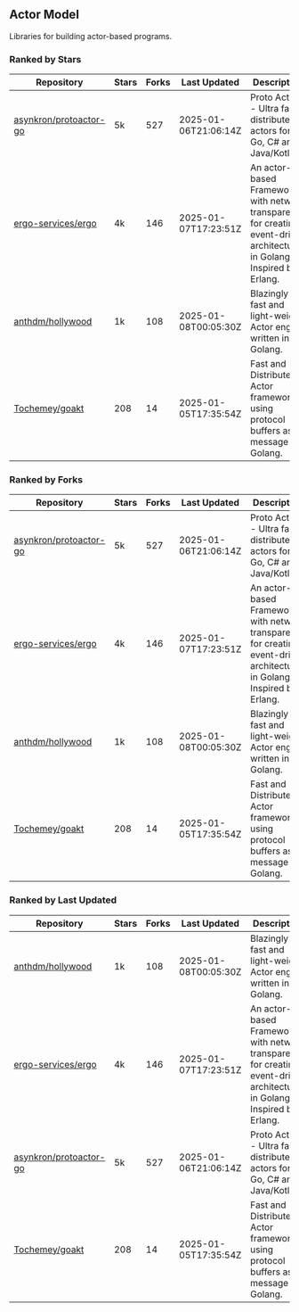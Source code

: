 ## Actor Model

Libraries for building actor-based programs.

### Ranked by Stars

| Repository | Stars | Forks | Last Updated | Description | 
|------------|-------|-------|--------------|-------------|
| [asynkron/protoactor-go](https://github.com/asynkron/protoactor-go) | 5k | 527 | 2025-01-06T21:06:14Z |  Proto Actor - Ultra fast distributed actors for Go, C# and Java/Kotlin. |
| [ergo-services/ergo](https://github.com/ergo-services/ergo) | 4k | 146 | 2025-01-07T17:23:51Z |  An actor-based Framework with network transparency for creating event-driven architecture in Golang. Inspired by Erlang. |
| [anthdm/hollywood](https://github.com/anthdm/hollywood) | 1k | 108 | 2025-01-08T00:05:30Z |  Blazingly fast and light-weight Actor engine written in Golang. |
| [Tochemey/goakt](https://github.com/Tochemey/goakt) | 208 | 14 | 2025-01-05T17:35:54Z |  Fast and Distributed Actor framework using protocol buffers as message for Golang. |

### Ranked by Forks

| Repository | Stars | Forks | Last Updated | Description | 
|------------|-------|-------|--------------|-------------|
| [asynkron/protoactor-go](https://github.com/asynkron/protoactor-go) | 5k | 527 | 2025-01-06T21:06:14Z |  Proto Actor - Ultra fast distributed actors for Go, C# and Java/Kotlin. |
| [ergo-services/ergo](https://github.com/ergo-services/ergo) | 4k | 146 | 2025-01-07T17:23:51Z |  An actor-based Framework with network transparency for creating event-driven architecture in Golang. Inspired by Erlang. |
| [anthdm/hollywood](https://github.com/anthdm/hollywood) | 1k | 108 | 2025-01-08T00:05:30Z |  Blazingly fast and light-weight Actor engine written in Golang. |
| [Tochemey/goakt](https://github.com/Tochemey/goakt) | 208 | 14 | 2025-01-05T17:35:54Z |  Fast and Distributed Actor framework using protocol buffers as message for Golang. |

### Ranked by Last Updated

| Repository | Stars | Forks | Last Updated | Description | 
|------------|-------|-------|--------------|-------------|
| [anthdm/hollywood](https://github.com/anthdm/hollywood) | 1k | 108 | 2025-01-08T00:05:30Z |  Blazingly fast and light-weight Actor engine written in Golang. |
| [ergo-services/ergo](https://github.com/ergo-services/ergo) | 4k | 146 | 2025-01-07T17:23:51Z |  An actor-based Framework with network transparency for creating event-driven architecture in Golang. Inspired by Erlang. |
| [asynkron/protoactor-go](https://github.com/asynkron/protoactor-go) | 5k | 527 | 2025-01-06T21:06:14Z |  Proto Actor - Ultra fast distributed actors for Go, C# and Java/Kotlin. |
| [Tochemey/goakt](https://github.com/Tochemey/goakt) | 208 | 14 | 2025-01-05T17:35:54Z |  Fast and Distributed Actor framework using protocol buffers as message for Golang. |

